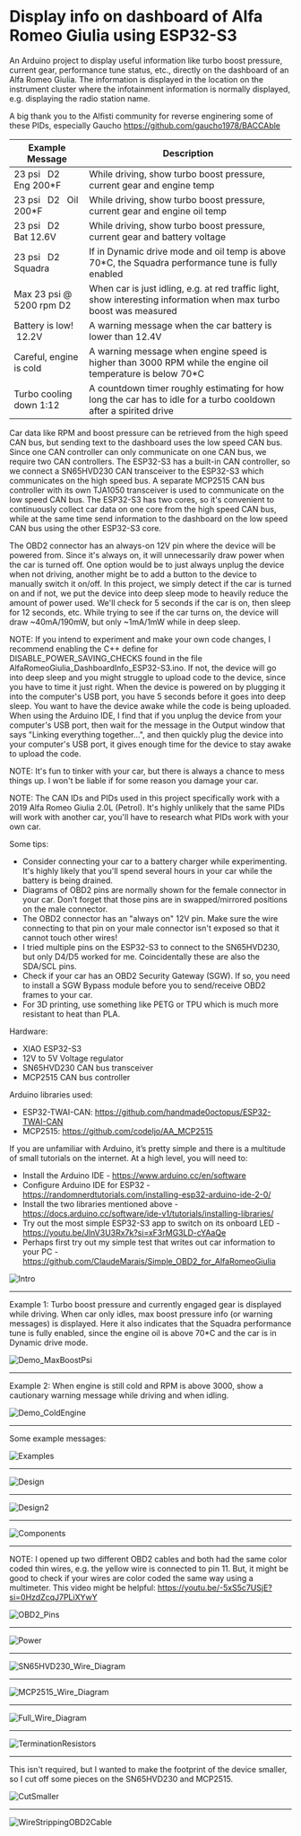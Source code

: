 # Display info on dashboard of Alfa Romeo Giulia using ESP32-S3
 
An Arduino project to display useful information like turbo boost pressure, current gear, performance tune status, etc., directly on the dashboard of an Alfa Romeo Giulia. The information is displayed in the location on the instrument cluster where the infotainment information is normally displayed, e.g. displaying the radio station name.

A big thank you to the Alfisti community for reverse enginering some of these PIDs, especially Gaucho https://github.com/gaucho1978/BACCAble


| Example Message                   | Description                                                                                                        |
|-----------------------------------|--------------------------------------------------------------------------------------------------------------------|
| 23 psi &nbsp; D2 &nbsp; Eng 200*F | While driving, show turbo boost pressure, current gear and engine temp                                             |
| 23 psi &nbsp; D2 &nbsp; Oil 200*F | While driving, show turbo boost pressure, current gear and engine oil temp                                         |
| 23 psi &nbsp; D2 &nbsp; Bat 12.6V | While driving, show turbo boost pressure, current gear and battery voltage                                         |
| 23 psi &nbsp; D2 &nbsp; Squadra   | If in Dynamic drive mode and oil temp is above 70*C, the Squadra performance tune is fully enabled                 |
| Max 23 psi @ 5200 rpm D2          | When car is just idling, e.g. at red traffic light, show interesting information when max turbo boost was measured |
| Battery is low! &nbsp;12.2V       | A warning message when the car battery is lower than 12.4V                                                         |
| Careful, engine is cold           | A warning message when engine speed is higher than 3000 RPM while the engine oil temperature is below 70*C         |
| Turbo cooling down 1:12           | A countdown timer roughly estimating for how long the car has to idle for a turbo cooldown after a spirited drive  |

Car data like RPM and boost pressure can be retrieved from the high speed CAN bus, but sending text to the dashboard uses the low speed CAN bus. Since one CAN controller can only communicate on one CAN bus, we require two CAN controllers. The ESP32-S3 has a built-in CAN controller, so we connect a SN65HVD230 CAN transceiver to the ESP32-S3 which communicates on the high speed bus. A separate MCP2515 CAN bus controller with its own TJA1050 transceiver is used to communicate on the low speed CAN bus. The ESP32-S3 has two cores, so it's convenient to continuously collect car data on one core from the high speed CAN bus, while at the same time send information to the dashboard on the low speed CAN bus using the other ESP32-S3 core.

The OBD2 connector has an always-on 12V pin where the device will be powered from. Since it's always on, it will unnecessarily draw power when the car is turned off. One option would be to just always unplug the device when not driving, another might be to add a button to the device to manually switch it on/off. In this project, we simply detect if the car is turned on and if not, we put the device into deep sleep mode to heavily reduce the amount of power used. We'll check for 5 seconds if the car is on, then sleep for 12 seconds, etc. While trying to see if the car turns on, the device will draw ~40mA/190mW, but only ~1mA/1mW while in deep sleep.

NOTE: If you intend to experiment and make your own code changes, I recommend enabling the C++ define for DISABLE_POWER_SAVING_CHECKS found in the file AlfaRomeoGiulia_DashboardInfo_ESP32-S3.ino. If not, the device will go into deep sleep and you might struggle to upload code to the device, since you have to time it just right. When the device is powered on by plugging it into the computer's USB port, you have 5 seconds before it goes into deep sleep. You want to have the device awake while the code is being uploaded. When using the Arduino IDE, I find that if you unplug the device from your computer's USB port, then wait for the message in the Output window that says "Linking everything together...", and then quickly plug the device into your computer's USB port, it gives enough time for the device to stay awake to upload the code.

NOTE: It's fun to tinker with your car, but there is always a chance to mess things up. I won't be liable if for some reason you damage your car.

NOTE: The CAN IDs and PIDs used in this project specifically work with a 2019 Alfa Romeo Giulia 2.0L (Petrol). It's highly unlikely that the same PIDs will work with another car, you'll have to research what PIDs work with your own car.

Some tips:

 - Consider connecting your car to a battery charger while experimenting. It's highly likely that you'll spend several hours in your car while the battery is being drained.
 - Diagrams of OBD2 pins are normally shown for the female connector in your car. Don't forget that those pins are in swapped/mirrored positions on the male connector.
 - The OBD2 connector has an "always on" 12V pin. Make sure the wire connecting to that pin on your male connector isn't exposed so that it cannot touch other wires!
 - I tried multiple pins on the ESP32-S3 to connect to the SN65HVD230, but only D4/D5 worked for me. Coincidentally these are also the SDA/SCL pins.
 - Check if your car has an OBD2 Security Gateway (SGW). If so, you need to install a SGW Bypass module before you to send/receive OBD2 frames to your car.
 - For 3D printing, use something like PETG or TPU which is much more resistant to heat than PLA.

Hardware:
 - XIAO ESP32-S3
 - 12V to 5V Voltage regulator
 - SN65HVD230 CAN bus transceiver
 - MCP2515 CAN bus controller


Arduino libraries used:
 - ESP32-TWAI-CAN: https://github.com/handmade0octopus/ESP32-TWAI-CAN
 - MCP2515: https://github.com/codeljo/AA_MCP2515

If you are unfamiliar with Arduino, it’s pretty simple and there is a multitude of small tutorials on the internet. At a high level, you will need to:
-	Install the Arduino IDE - https://www.arduino.cc/en/software
-	Configure Arduino IDE for ESP32 - https://randomnerdtutorials.com/installing-esp32-arduino-ide-2-0/
-	Install the two libraries mentioned above - https://docs.arduino.cc/software/ide-v1/tutorials/installing-libraries/
-	Try out the most simple ESP32-S3 app to switch on its onboard LED - https://youtu.be/JlnV3U3Rx7k?si=xF3rMG3LD-cYAaQe
-	Perhaps first try out my simple test that writes out car information to your PC - https://github.com/ClaudeMarais/Simple_OBD2_for_AlfaRomeoGiulia


![Intro](https://github.com/ClaudeMarais/AlfaRomeoGiulia_DashboardInfo_ESP32-S3/blob/main/Images/Intro.jpg?raw=true)

--------------------------------

Example 1: Turbo boost pressure and currently engaged gear is displayed while driving. When car only idles, max boost pressure info (or warning messages) is displayed. Here it also indicates that the Squadra performance tune is fully enabled, since the engine oil is above 70*C and the car is in Dynamic drive mode.

![Demo_MaxBoostPsi](https://github.com/ClaudeMarais/AlfaRomeoGiulia_DashboardInfo_ESP32-S3/blob/main/Images/Demo_MaxBoostPsi_320p.gif?raw=true)

--------------------------------

Example 2: When engine is still cold and RPM is above 3000, show a cautionary warning message while driving and when idling.

![Demo_ColdEngine](https://github.com/ClaudeMarais/AlfaRomeoGiulia_DashboardInfo_ESP32-S3/blob/main/Images/Demo_ColdEngine_320p.gif?raw=true)

--------------------------------

Some example messages:

![Examples](https://github.com/ClaudeMarais/AlfaRomeoGiulia_DashboardInfo_ESP32-S3/blob/main/Images/Examples.jpg?raw=true)

--------------------------------

![Design](https://github.com/ClaudeMarais/AlfaRomeoGiulia_DashboardInfo_ESP32-S3/blob/main/Images/Design.jpg?raw=true)

--------------------------------

![Design2](https://github.com/ClaudeMarais/AlfaRomeoGiulia_DashboardInfo_ESP32-S3/blob/main/Images/Design2.jpg?raw=true)

--------------------------------

![Components](https://github.com/ClaudeMarais/AlfaRomeoGiulia_DashboardInfo_ESP32-S3/blob/main/Images/Components.jpg?raw=true)

--------------------------------

NOTE: I opened up two different OBD2 cables and both had the same color coded thin wires, e.g. the yellow wire is connected to pin 11. But, it might be good to check if your wires are color coded the same way using a multimeter. This video might be helpful: https://youtu.be/-5xS5c7USjE?si=0HzdZcqJ7PLiXYwY

![OBD2_Pins](https://github.com/ClaudeMarais/AlfaRomeoGiulia_DashboardInfo_ESP32-S3/blob/main/Images/OBD2_Pins.jpg?raw=true)

--------------------------------

![Power](https://github.com/ClaudeMarais/AlfaRomeoGiulia_DashboardInfo_ESP32-S3/blob/main/Images/Power.jpg?raw=true)

--------------------------------

![SN65HVD230_Wire_Diagram](https://github.com/ClaudeMarais/AlfaRomeoGiulia_DashboardInfo_ESP32-S3/blob/main/Images/SN65HVD230_Wire_Diagram.jpg?raw=true)

--------------------------------

![MCP2515_Wire_Diagram](https://github.com/ClaudeMarais/AlfaRomeoGiulia_DashboardInfo_ESP32-S3/blob/main/Images/MCP2515_Wire_Diagram.jpg?raw=true)

--------------------------------

![Full_Wire_Diagram](https://github.com/ClaudeMarais/AlfaRomeoGiulia_DashboardInfo_ESP32-S3/blob/main/Images/Full_Wire_Diagram.jpg?raw=true)

--------------------------------

![TerminationResistors](https://github.com/ClaudeMarais/AlfaRomeoGiulia_DashboardInfo_ESP32-S3/blob/main/Images/TerminationResistors.jpg?raw=true)

--------------------------------
This isn't required, but I wanted to make the footprint of the device smaller, so I cut off some pieces on the SN65HVD230 and MCP2515.

![CutSmaller](https://github.com/ClaudeMarais/AlfaRomeoGiulia_DashboardInfo_ESP32-S3/blob/main/Images/CutSmaller.jpg?raw=true)

--------------------------------

![WireStrippingOBD2Cable](https://github.com/ClaudeMarais/AlfaRomeoGiulia_DashboardInfo_ESP32-S3/blob/main/Images/WireStrippingOBD2Cable.jpg?raw=true)
